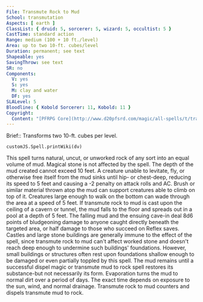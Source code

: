 ```yaml
---
File: Transmute Rock to Mud
School: transmutation
Aspects: [ earth ]
ClassList: { druid: 5, sorcerer: 5, wizard: 5, occultist: 5 }
CastTime: standard action
Range: medium (100 + 10 ft./level)
Area: up to two 10-ft. cubes/level
Duration: permanent; see text
Shapeable: yes
SavingThrow: see text
SR: no
Components:
  V: yes
  S: yes
  M: clay and water
  DF: yes
SLALevel: 5
Bloodline: { Kobold Sorcerer: 11, Kobold: 11 }
Copyright:
  Content: "[PFRPG Core](http://www.d20pfsrd.com/magic/all-spells/t/transmute-rock-to-mud)"
---
```

Brief:: Transforms two 10-ft. cubes per level.

```dataviewjs
customJS.Spell.printWiki(dv)
```

This spell turns natural, uncut, or unworked rock of any sort into an equal volume of mud. Magical stone is not affected by the spell. The depth of the mud created cannot exceed 10 feet. A creature unable to levitate, fly, or otherwise free itself from the mud sinks until hip- or chest-deep, reducing its speed to 5 feet and causing a -2 penalty on attack rolls and AC. Brush or similar material thrown atop the mud can support creatures able to climb on top of it. Creatures large enough to walk on the bottom can wade through the area at a speed of 5 feet.  If transmute rock to mud is cast upon the ceiling of a cavern or tunnel, the mud falls to the floor and spreads out in a pool at a depth of 5 feet. The falling mud and the ensuing cave-in deal 8d6 points of bludgeoning damage to anyone caught directly beneath the targeted area, or half damage to those who succeed on Reflex saves.  Castles and large stone buildings are generally immune to the effect of the spell, since transmute rock to mud can't affect worked stone and doesn't reach deep enough to undermine such buildings' foundations. However, small buildings or structures often rest upon foundations shallow enough to be damaged or even partially toppled by this spell.  The mud remains until a successful dispel magic or transmute mud to rock spell restores its substance-but not necessarily its form. Evaporation turns the mud to normal dirt over a period of days. The exact time depends on exposure to the sun, wind, and normal drainage.  Transmute rock to mud counters and dispels transmute mud to rock.

